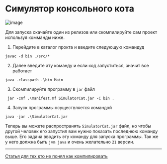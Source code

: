 # Симулятор консольного кота

![image](https://github.com/tailogs/SimulatorCat/assets/69743960/09aa3d43-d271-49f8-a0c5-bacf5b92659b)


Для запуска скачайте один из релизов или скомпилируйте сам проект используя комманды ниже.

1. Перейдите в каталог прокта и введите следующую командуд

```shell
javac -d bin ./src/*
```

2. Далее введите эту команду и если код запуститься, значит все работает

```shell
java -classpath .\bin Main
```

3. Скомпилируйте программу в `jar` файл

```shell
 jar -cmf .\manifest.mf SimulatorCat.jar -C bin .
```

4. Запуск программы осуществляется командой

```shell
java -jar .\SimulatorCat.jar
```

Теперь вы можете распространять `SimulatorCat.jar` файл, 
но чтобы другой человек его запустил вам нужно показать последнюю команду выше.
Его задача вводить эту команду для запуска программы.
Так же у него должна быть `jvm java` и очень желательно `21` версии.

---

[Статья для тех кто не понял как компилировать](https://javarush.com/groups/posts/2318-kompiljacija-v-java)
